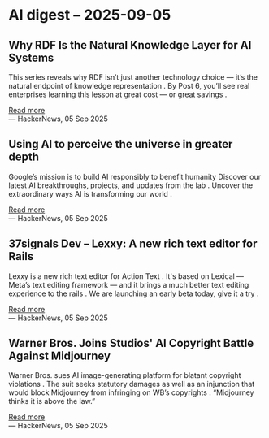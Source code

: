 # AI digest – 2025-09-05

## Why RDF Is the Natural Knowledge Layer for AI Systems

This series reveals why RDF isn’t just another technology choice — it’s the natural endpoint of knowledge representation . By Post 6, you’ll see real enterprises learning this lesson at great cost — or great savings .

[Read more](https://bryon.io/why-rdf-is-the-natural-knowledge-layer-for-ai-systems-a5fd0b43d4c5)  
— HackerNews, 05 Sep 2025

## Using AI to perceive the universe in greater depth

Google’s mission is to build AI responsibly to benefit humanity Discover our latest AI breakthroughs, projects, and updates from the lab . Uncover the extraordinary ways AI is transforming our world .

[Read more](https://deepmind.google/discover/blog/using-ai-to-perceive-the-universe-in-greater-depth/)  
— HackerNews, 05 Sep 2025

## 37signals Dev – Lexxy: A new rich text editor for Rails

Lexxy is a new rich text editor for Action Text . It's based on Lexical — Meta’s text editing framework — and it brings a much better text editing experience to the rails . We are launching an early beta today, give it a try .

[Read more](https://dev.37signals.com/announcing-lexxy-a-new-rich-text-editor-for-rails/)  
— HackerNews, 05 Sep 2025

## Warner Bros. Joins Studios' AI Copyright Battle Against Midjourney

Warner Bros. sues AI image-generating platform for blatant copyright violations . The suit seeks statutory damages as well as an injunction that would block Midjourney from infringing on WB’s copyrights . “Midjourney thinks it is above the law.”

[Read more](https://variety.com/2025/film/news/warner-bros-midjourney-lawsuit-ai-copyright-1236508618/)  
— HackerNews, 05 Sep 2025
